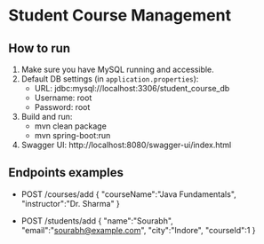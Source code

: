 # Student Course Management

## How to run

1. Make sure you have MySQL running and accessible.
2. Default DB settings (in `application.properties`):
   - URL: jdbc:mysql://localhost:3306/student_course_db
   - Username: root
   - Password: root
3. Build and run:
   - mvn clean package
   - mvn spring-boot:run
4. Swagger UI: http://localhost:8080/swagger-ui/index.html

## Endpoints examples

- POST /courses/add
  {
    "courseName":"Java Fundamentals",
    "instructor":"Dr. Sharma"
  }

- POST /students/add
  {
    "name":"Sourabh",
    "email":"sourabh@example.com",
    "city":"Indore",
    "courseId":1
  }
